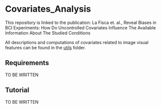 # Covariates_Analysis

This repository is linked to the publication: La Fisca et. al., Reveal Biases in BCI Experiments: How Do Uncontrolled Covariates Influence The Available Information About The Studied Conditions

All descriptions and computations of covariates related to image visual features can be found in the [utils](https://github.com/numediart/Covariates_Analysis/blob/main/utils/Readme.md) folder.

## Requirements
TO BE WRITTEN

## Tutorial
TO BE WRITTEN
